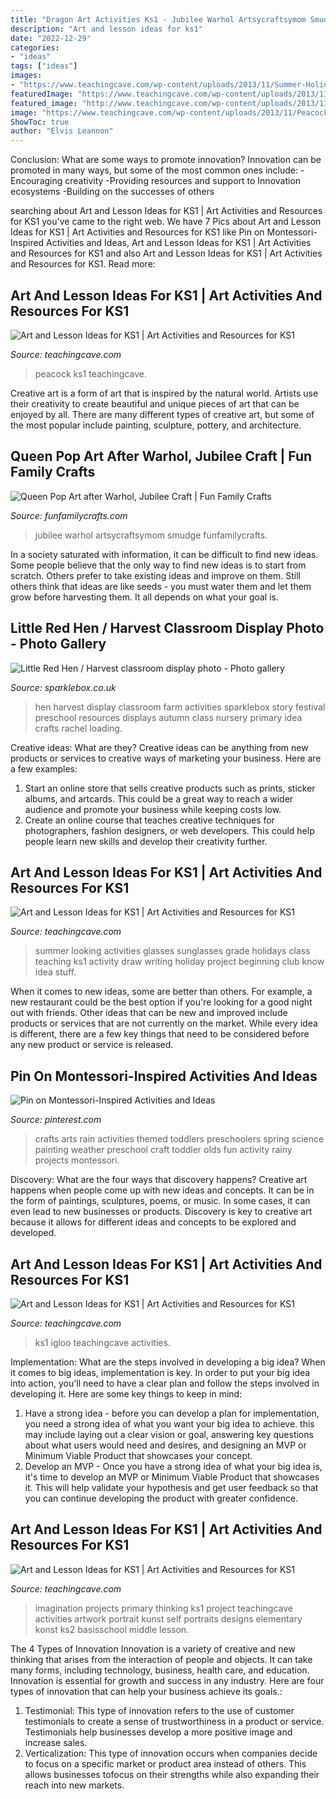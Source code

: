 ```yaml
---
title: "Dragon Art Activities Ks1 - Jubilee Warhol Artsycraftsymom Smudge Funfamilycrafts"
description: "Art and lesson ideas for ks1"
date: "2022-12-29"
categories:
- "ideas"
tags: ["ideas"]
images:
- "https://www.teachingcave.com/wp-content/uploads/2013/11/Summer-Holidays.jpg"
featuredImage: "https://www.teachingcave.com/wp-content/uploads/2013/11/Peacock.jpg"
featured_image: "http://www.teachingcave.com/wp-content/uploads/2013/11/Thinking-Art.jpg"
image: "https://www.teachingcave.com/wp-content/uploads/2013/11/Peacock.jpg"
ShowToc: true
author: "Elvis Leannon"
---
```



Conclusion: What are some ways to promote innovation?
Innovation can be promoted in many ways, but some of the most common ones include: 
-Encouraging creativity 
-Providing resources and support to Innovation ecosystems 
-Building on the successes of others

	

		
searching about Art and Lesson Ideas for KS1 | Art Activities and Resources for KS1 you've came to the right web. We have 7 Pics about Art and Lesson Ideas for KS1 | Art Activities and Resources for KS1 like Pin on Montessori-Inspired Activities and Ideas, Art and Lesson Ideas for KS1 | Art Activities and Resources for KS1 and also Art and Lesson Ideas for KS1 | Art Activities and Resources for KS1. Read more:
		
    
## Art And Lesson Ideas For KS1 | Art Activities And Resources For KS1

<img loading=lazy src="https://www.teachingcave.com/wp-content/uploads/2013/11/Peacock.jpg" onerror="this.onerror=null;this.src='https://tse4.mm.bing.net/th?id=OIP.lviO8M1SY-amtIYPvKIAhgHaFw&amp;pid=15.1';" alt="Art and Lesson Ideas for KS1 | Art Activities and Resources for KS1">

_Source: teachingcave.com_

>peacock ks1 teachingcave. 

	

Creative art is a form of art that is inspired by the natural world. Artists use their creativity to create beautiful and unique pieces of art that can be enjoyed by all. There are many different types of creative art, but some of the most popular include painting, sculpture, pottery, and architecture.

    
## Queen Pop Art After Warhol, Jubilee Craft | Fun Family Crafts

<img loading=lazy src="https://funfamilycrafts.com/wp-content/uploads/2012/05/smudge-on-paint.jpg" onerror="this.onerror=null;this.src='https://tse3.mm.bing.net/th?id=OIP.fFj2VBNMTWLXsc12WbgTUAHaLJ&amp;pid=15.1';" alt="Queen Pop Art after Warhol, Jubilee Craft | Fun Family Crafts">

_Source: funfamilycrafts.com_

>jubilee warhol artsycraftsymom smudge funfamilycrafts. 

	

In a society saturated with information, it can be difficult to find new ideas. Some people believe that the only way to find new ideas is to start from scratch. Others prefer to take existing ideas and improve on them. Still others think that ideas are like seeds - you must water them and let them grow before harvesting them. It all depends on what your goal is.

    
## Little Red Hen / Harvest Classroom Display Photo - Photo Gallery

<img loading=lazy src="http://www.sparklebox.co.uk/gallery/gal731-735/_wp_generated/pp9d0aa19c_02.jpg" onerror="this.onerror=null;this.src='https://tse2.mm.bing.net/th?id=OIP.SGR9zWBIYOr26BRF4idHdgHaFj&amp;pid=15.1';" alt="Little Red Hen / Harvest classroom display photo - Photo gallery">

_Source: sparklebox.co.uk_

>hen harvest display classroom farm activities sparklebox story festival preschool resources displays autumn class nursery primary idea crafts rachel loading. 

	

Creative ideas: What are they?
Creative ideas can be anything from new products or services to creative ways of marketing your business. Here are a few examples:
1. Start an online store that sells creative products such as prints, sticker albums, and artcards. This could be a great way to reach a wider audience and promote your business while keeping costs low.
2. Create an online course that teaches creative techniques for photographers, fashion designers, or web developers. This could help people learn new skills and develop their creativity further.

    
## Art And Lesson Ideas For KS1 | Art Activities And Resources For KS1

<img loading=lazy src="https://www.teachingcave.com/wp-content/uploads/2013/11/Summer-Holidays.jpg" onerror="this.onerror=null;this.src='https://tse1.mm.bing.net/th?id=OIP.xJTywJhW2LhEnCVDYSEuIQHaFi&amp;pid=15.1';" alt="Art and Lesson Ideas for KS1 | Art Activities and Resources for KS1">

_Source: teachingcave.com_

>summer looking activities glasses sunglasses grade holidays class teaching ks1 activity draw writing holiday project beginning club know idea stuff. 

	

When it comes to new ideas, some are better than others. For example, a new restaurant could be the best option if you're looking for a good night out with friends. Other ideas that can be new and improved include products or services that are not currently on the market. While every idea is different, there are a few key things that need to be considered before any new product or service is released.

    
## Pin On Montessori-Inspired Activities And Ideas

<img loading=lazy src="https://i.pinimg.com/736x/d3/0d/05/d30d05f788933b0ef281562cf36cbf70--kids-arts-and-crafts-arts--crafts.jpg" onerror="this.onerror=null;this.src='https://tse2.mm.bing.net/th?id=OIP.oB-zZTxPX2qvTi6K0_KLFAHaPN&amp;pid=15.1';" alt="Pin on Montessori-Inspired Activities and Ideas">

_Source: pinterest.com_

>crafts arts rain activities themed toddlers preschoolers spring science painting weather preschool craft toddler olds fun activity rainy projects montessori. 

	

Discovery: What are the four ways that discovery happens?
Creative art happens when people come up with new ideas and concepts. It can be in the form of paintings, sculptures, poems, or music. In some cases, it can even lead to new businesses or products. Discovery is key to creative art because it allows for different ideas and concepts to be explored and developed.

    
## Art And Lesson Ideas For KS1 | Art Activities And Resources For KS1

<img loading=lazy src="http://www.teachingcave.com/wp-content/uploads/2013/11/igloo.jpg" onerror="this.onerror=null;this.src='https://tse1.mm.bing.net/th?id=OIP.t6pywPFIAmMjC9-IdkDLWAHaFj&amp;pid=15.1';" alt="Art and Lesson Ideas for KS1 | Art Activities and Resources for KS1">

_Source: teachingcave.com_

>ks1 igloo teachingcave activities. 

	

Implementation: What are the steps involved in developing a big idea?
When it comes to big ideas, implementation is key. In order to put your big idea into action, you'll need to have a clear plan and follow the steps involved in developing it. Here are some key things to keep in mind: 
1. Have a strong idea - before you can develop a plan for implementation, you need a strong idea of what you want your big idea to achieve. this may include laying out a clear vision or goal, answering key questions about what users would need and desires, and designing an MVP or Minimum Viable Product that showcases your concept. 
2. Develop an MVP - Once you have a strong idea of what your big idea is, it's time to develop an MVP or Minimum Viable Product that showcases it. This will help validate your hypothesis and get user feedback so that you can continue developing the product with greater confidence.

    
## Art And Lesson Ideas For KS1 | Art Activities And Resources For KS1

<img loading=lazy src="http://www.teachingcave.com/wp-content/uploads/2013/11/Thinking-Art.jpg" onerror="this.onerror=null;this.src='https://tse4.mm.bing.net/th?id=OIP.E1LZQSaiK6zi82C1xznzeQHaKu&amp;pid=15.1';" alt="Art and Lesson Ideas for KS1 | Art Activities and Resources for KS1">

_Source: teachingcave.com_

>imagination projects primary thinking ks1 project teachingcave activities artwork portrait kunst self portraits designs elementary konst ks2 basisschool middle lesson. 

	

The 4 Types of Innovation
Innovation is a variety of creative and new thinking that arises from the interaction of people and objects. It can take many forms, including technology, business, health care, and education. Innovation is essential for growth and success in any industry. Here are four types of innovation that can help your business achieve its goals.: 
1. Testimonial: This type of innovation refers to the use of customer testimonials to create a sense of trustworthiness in a product or service. Testimonials help businesses develop a more positive image and increase sales. 
2. Verticalization: This type of innovation occurs when companies decide to focus on a specific market or product area instead of others. This allows businesses tofocus on their strengths while also expanding their reach into new markets. 

